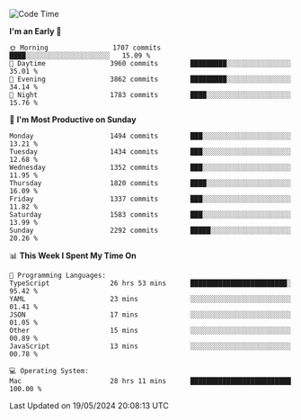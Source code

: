 <!--START_SECTION:waka-->
![Code Time](http://img.shields.io/badge/Code%20Time-3%2C980%20hrs%2026%20mins-blue)

**I'm an Early 🐤** 

```text
🌞 Morning                1707 commits        ████░░░░░░░░░░░░░░░░░░░░░   15.09 % 
🌆 Daytime                3960 commits        █████████░░░░░░░░░░░░░░░░   35.01 % 
🌃 Evening                3862 commits        █████████░░░░░░░░░░░░░░░░   34.14 % 
🌙 Night                  1783 commits        ████░░░░░░░░░░░░░░░░░░░░░   15.76 % 
```
📅 **I'm Most Productive on Sunday** 

```text
Monday                   1494 commits        ███░░░░░░░░░░░░░░░░░░░░░░   13.21 % 
Tuesday                  1434 commits        ███░░░░░░░░░░░░░░░░░░░░░░   12.68 % 
Wednesday                1352 commits        ███░░░░░░░░░░░░░░░░░░░░░░   11.95 % 
Thursday                 1820 commits        ████░░░░░░░░░░░░░░░░░░░░░   16.09 % 
Friday                   1337 commits        ███░░░░░░░░░░░░░░░░░░░░░░   11.82 % 
Saturday                 1583 commits        ███░░░░░░░░░░░░░░░░░░░░░░   13.99 % 
Sunday                   2292 commits        █████░░░░░░░░░░░░░░░░░░░░   20.26 % 
```


📊 **This Week I Spent My Time On** 

```text
💬 Programming Languages: 
TypeScript               26 hrs 53 mins      ████████████████████████░   95.42 % 
YAML                     23 mins             ░░░░░░░░░░░░░░░░░░░░░░░░░   01.41 % 
JSON                     17 mins             ░░░░░░░░░░░░░░░░░░░░░░░░░   01.05 % 
Other                    15 mins             ░░░░░░░░░░░░░░░░░░░░░░░░░   00.89 % 
JavaScript               13 mins             ░░░░░░░░░░░░░░░░░░░░░░░░░   00.78 % 

💻 Operating System: 
Mac                      28 hrs 11 mins      █████████████████████████   100.00 % 
```


 Last Updated on 19/05/2024 20:08:13 UTC
<!--END_SECTION:waka-->
